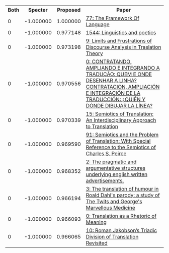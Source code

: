 <html><table><tr>
<th>Both</th>
<th>Specter</th>
<th>Proposed</th>
<th>Paper</th>
</tr>
<tr>
<td>0</td>
<td>-1.000000</td>
<td>1.000000</td>
<td><a href="https://www.semanticscholar.org/paper/75f16f285809dbb99c219d5c54ed5757430fb5a1">77: The Framework Of Language</a></td>
</tr>
<tr>
<td>0</td>
<td>-1.000000</td>
<td>0.977148</td>
<td><a href="https://www.semanticscholar.org/paper/4b49294f5b096d200138cb5b5307993b6e635062">1544: Linguistics and poetics</a></td>
</tr>
<tr>
<td>0</td>
<td>-1.000000</td>
<td>0.973198</td>
<td><a href="https://www.semanticscholar.org/paper/3b3f7c747ee70f9ff12c0f96142eef8364fdd7c8">9: Limits and Frustrations of Discourse Analysis in Traslation Theory</a></td>
</tr>
<tr>
<td>0</td>
<td>-1.000000</td>
<td>0.970556</td>
<td><a href="https://www.semanticscholar.org/paper/bf72734fc396a8afce060adc26d5ad5bfdb033b1">0: CONTRATANDO, AMPLIANDO E INTEGRANDO A TRADUÇÃO: QUEM E ONDE DESENHAR A LINHA? CONTRATACIÓN, AMPLIACIÓN E INTEGRACIÓN DE LA TRADUCCIÓN: ¿QUIÉN Y DÓNDE DIBUJAR LA LÍNEA?</a></td>
</tr>
<tr>
<td>0</td>
<td>-1.000000</td>
<td>0.970339</td>
<td><a href="https://www.semanticscholar.org/paper/caa1b2944934eb2aa8757ab847dd7ae5af78c818">15: Semiotics of Translation: An Interdisciplinary Approach to Translation</a></td>
</tr>
<tr>
<td>0</td>
<td>-1.000000</td>
<td>0.969590</td>
<td><a href="https://www.semanticscholar.org/paper/600923b8c965a9b28b5841e575e52ea86a73ed77">91: Semiotics and the Problem of Translation: With Special Reference to the Semiotics of Charles S. Peirce</a></td>
</tr>
<tr>
<td>0</td>
<td>-1.000000</td>
<td>0.968352</td>
<td><a href="https://www.semanticscholar.org/paper/5bd2bba95f8f5ce3a98c8ff42483684624496081">2: The pragmatic and argumentative structures underlying english written advertisements.</a></td>
</tr>
<tr>
<td>0</td>
<td>-1.000000</td>
<td>0.966194</td>
<td><a href="https://www.semanticscholar.org/paper/d04d675ddba8f072e3a3ac9c864331419a287786">3: The translation of humour in Roald Dahl's parody: a study of The Twits and George's Marvellous Medicine</a></td>
</tr>
<tr>
<td>0</td>
<td>-1.000000</td>
<td>0.966093</td>
<td><a href="https://www.semanticscholar.org/paper/57aa2b630035cdf98bdf1beea46eeeb54eb7f088">0: Translation as a Rhetoric of Meaning</a></td>
</tr>
<tr>
<td>0</td>
<td>-1.000000</td>
<td>0.966065</td>
<td><a href="https://www.semanticscholar.org/paper/e5af446f9dadb9867996f1392292304b99bdd725">10: Roman Jakobson’s Triadic Division of Translation Revisited</a></td>
</tr>
</table></html>

